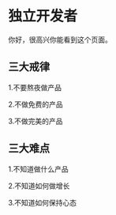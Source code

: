 # 独立开发者
你好，很高兴你能看到这个页面。

## 三大戒律

1.不要熬夜做产品   

2.不做免费的产品   

3.不做完美的产品  

## 三大难点

1.不知道做什么产品   

2.不知道如何做增长   

3.不知道如何保持心态  
